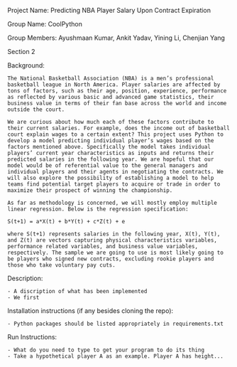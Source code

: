 Project Name: Predicting NBA Player Salary Upon Contract Expiration

Group Name: CoolPython

Group Members: Ayushmaan Kumar, Ankit Yadav, Yining Li, Chenjian Yang

Section 2


Background:

    The National Basketball Association (NBA) is a men’s professional basketball league in North America. Player salaries are affected by tons of factors, such as their age, position, experience, performance as reflected by various basic and advanced game statistics, their business value in terms of their fan base across the world and income outside the court. 
    
    We are curious about how much each of these factors contribute to their current salaries. For example, does the income out of basketball court explain wages to a certain extent? This project uses Python to develop a model predicting individual player’s wages based on the factors mentioned above. Specifically the model takes individual players’ current year characteristics as inputs and returns their predicted salaries in the following year. We are hopeful that our model would be of referential value to the general managers and individual players and their agents in negotiating the contracts. We will also explore the possibility of establishing a model to help teams find potential target players to acquire or trade in order to maximize their prospect of winning the championship.
    
    As far as methodology is concerned, we will mostly employ multiple linear regression. Below is the regression specification:
    
    S(t+1) = a*X(t) + b*Y(t) + c*Z(t) + e 
    
    where S(t+1) represents salaries in the following year, X(t), Y(t), and Z(t) are vectors capturing physical characteristics variables, performance related variables, and business value variables, respectively. The sample we are going to use is most likely going to be players who signed new contracts, excluding rookie players and those who take voluntary pay cuts.


Description:
    
    - A discription of what has been implemented
    - We first 

Installation instructions (if any besides cloning the repo):

    - Python packages should be listed appropriately in requirements.txt

Run Instructions:

    - What do you need to type to get your program to do its thing
    - Take a hypothetical player A as an example. Player A has height...
